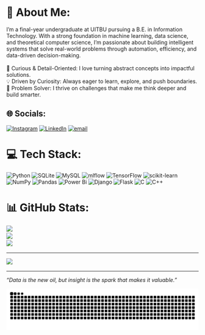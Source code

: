 # 💫 About Me:
I’m a final-year undergraduate at UITBU pursuing a B.E. in Information Technology. With a strong foundation in machine learning, data science, and theoretical computer science, I’m passionate about building intelligent systems that solve real-world problems through automation, efficiency, and data-driven decision-making.<br><br>🧠 Curious & Detail-Oriented: I love turning abstract concepts into impactful solutions.<br>💡 Driven by Curiosity: Always eager to learn, explore, and push boundaries.<br>🤖 Problem Solver: I thrive on challenges that make me think deeper and build smarter.<br>


## 🌐 Socials:
[![Instagram](https://img.shields.io/badge/Instagram-%23E4405F.svg?logo=Instagram&logoColor=white)](https://instagram.com/soumooo_) [![LinkedIn](https://img.shields.io/badge/LinkedIn-%230077B5.svg?logo=linkedin&logoColor=white)](https://linkedin.com/in/soumya-prakash-biswas-630bab240) [![email](https://img.shields.io/badge/Email-D14836?logo=gmail&logoColor=white)](mailto:blips.nor.27@icloud.com) 

# 💻 Tech Stack:
![Python](https://img.shields.io/badge/python-3670A0?style=for-the-badge&logo=python&logoColor=ffdd54) ![SQLite](https://img.shields.io/badge/sqlite-%2307405e.svg?style=for-the-badge&logo=sqlite&logoColor=white) ![MySQL](https://img.shields.io/badge/mysql-4479A1.svg?style=for-the-badge&logo=mysql&logoColor=white) ![mlflow](https://img.shields.io/badge/mlflow-%23d9ead3.svg?style=for-the-badge&logo=numpy&logoColor=blue) ![TensorFlow](https://img.shields.io/badge/TensorFlow-%23FF6F00.svg?style=for-the-badge&logo=TensorFlow&logoColor=white) ![scikit-learn](https://img.shields.io/badge/scikit--learn-%23F7931E.svg?style=for-the-badge&logo=scikit-learn&logoColor=white) ![NumPy](https://img.shields.io/badge/numpy-%23013243.svg?style=for-the-badge&logo=numpy&logoColor=white) ![Pandas](https://img.shields.io/badge/pandas-%23150458.svg?style=for-the-badge&logo=pandas&logoColor=white) ![Power Bi](https://img.shields.io/badge/power_bi-F2C811?style=for-the-badge&logo=powerbi&logoColor=black) ![Django](https://img.shields.io/badge/django-%23092E20.svg?style=for-the-badge&logo=django&logoColor=white) ![Flask](https://img.shields.io/badge/flask-%23000.svg?style=for-the-badge&logo=flask&logoColor=white) ![C](https://img.shields.io/badge/c-%2300599C.svg?style=for-the-badge&logo=c&logoColor=white) ![C++](https://img.shields.io/badge/c++-%2300599C.svg?style=for-the-badge&logo=c%2B%2B&logoColor=white)
# 📊 GitHub Stats:
![](https://github-readme-stats.vercel.app/api?username=soumyaPbiswas&theme=highcontrast&hide_border=false&include_all_commits=false&count_private=false)<br/>
![](https://nirzak-streak-stats.vercel.app/?user=soumyaPbiswas&theme=highcontrast&hide_border=false)<br/>
![](https://github-readme-stats.vercel.app/api/top-langs/?username=soumyaPbiswas&theme=highcontrast&hide_border=false&include_all_commits=false&count_private=false&layout=compact)

---
[![](https://visitcount.itsvg.in/api?id=soumyaPbiswas&icon=0&color=0)](https://visitcount.itsvg.in)

<!-- Proudly created with GPRM ( https://gprm.itsvg.in ) -->

---

*“Data is the new oil, but insight is the spark that makes it valuable.”*


![snake gif](https://github.com/soumyaPbiswas/soumyaPbiswas/blob/output/github-snake-dark.svg)

